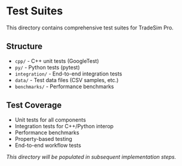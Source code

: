 # Test Suites

This directory contains comprehensive test suites for TradeSim Pro.

## Structure

- `cpp/` - C++ unit tests (GoogleTest)
- `py/` - Python tests (pytest)
- `integration/` - End-to-end integration tests
- `data/` - Test data files (CSV samples, etc.)
- `benchmarks/` - Performance benchmarks

## Test Coverage

- Unit tests for all components
- Integration tests for C++/Python interop
- Performance benchmarks
- Property-based testing
- End-to-end workflow tests

_This directory will be populated in subsequent implementation steps._
